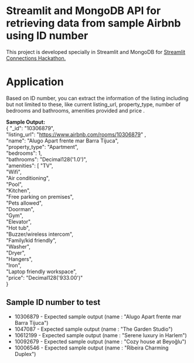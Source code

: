 # Streamlit and MongoDB API for retrieving data from sample Airbnb using ID number 

This project is developed specially in Streamlit and MongoDB for [Streamlit Connections Hackathon.](https://discuss.streamlit.io/t/connections-hackathon/47574)

# Application
Based on ID number, you can extract the information of the listing including but not limited to these, like current listing_url, property_type, number of bedrooms and bathrooms, amenities provided and price .

**Sample Output:**\
{
  "_id": "10306879",\
  "listing_url": "https://www.airbnb.com/rooms/10306879" ,\
  "name": "Alugo Apart frente mar Barra Tijuca",\
  "property_type": "Apartment",\
  "bedrooms": 1,\
  "bathrooms": "Decimal128('1.0')",\
  "amenities": [
    "TV",\
    "Wifi",\
    "Air conditioning",\
    "Pool",\
    "Kitchen",\
    "Free parking on premises",\
    "Pets allowed",\
    "Doorman",\
    "Gym",\
    "Elevator",\
    "Hot tub",\
    "Buzzer/wireless intercom",\
    "Family/kid friendly",\
    "Washer",\
    "Dryer",\
    "Hangers",\
    "Iron",\
    "Laptop friendly workspace",\
  "price": "Decimal128('933.00')"\
}

## Sample ID number to test

- 10306879 - Expected sample output (name : "Alugo Apart frente mar Barra Tijuca")
- 1047087 - Expected sample output (name : "The Garden Studio")
- 10612199 - Expected sample output (name : "Serene luxury in Harlem")
- 10092679 - Expected sample output (name : "Cozy house at Beyoğlu")
- 10006546 - Expected sample output (name : "Ribeira Charming Duplex")
